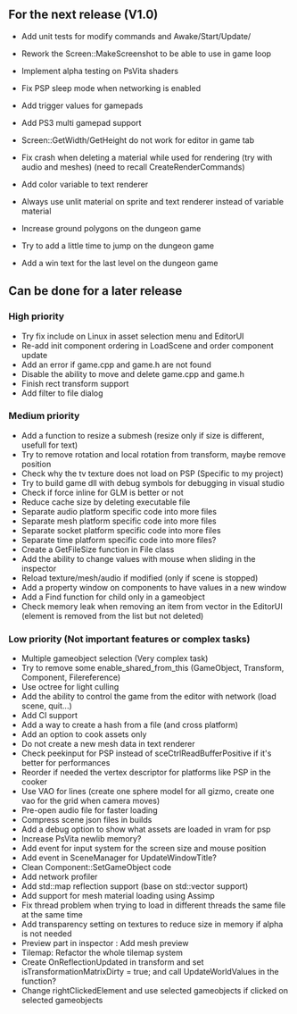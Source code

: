 ## For the next release (V1.0)

- Add unit tests for modify commands and Awake/Start/Update/
- Rework the Screen::MakeScreenshot to be able to use in game loop
- Implement alpha testing on PsVita shaders
- Fix PSP sleep mode when networking is enabled
- Add trigger values for gamepads
- Add PS3 multi gamepad support

- Screen::GetWidth/GetHeight do not work for editor in game tab
- Fix crash when deleting a material while used for rendering (try with audio and meshes) (need to recall CreateRenderCommands)
- Add color variable to text renderer
- Always use unlit material on sprite and text renderer instead of variable material
- Increase ground polygons on the dungeon game
- Try to add a little time to jump on the dungeon game
- Add a win text for the last level on the dungeon game

## Can be done for a later release

### High priority
- Try fix include on Linux in asset selection menu and EditorUI
- Re-add init component ordering in LoadScene and order component update
- Add an error if game.cpp and game.h are not found
- Disable the ability to move and delete game.cpp and game.h
- Finish rect transform support
- Add filter to file dialog

### Medium priority
- Add a function to resize a submesh (resize only if size is different, usefull for text)
- Try to remove rotation and local rotation from transform, maybe remove position
- Check why the tv texture does not load on PSP (Specific to my project)
- Try to build game dll with debug symbols for debugging in visual studio
- Check if force inline for GLM is better or not
- Reduce cache size by deleting executable file
- Separate audio platform specific code into more files
- Separate mesh platform specific code into more files
- Separate socket platform specific code into more files
- Separate time platform specific code into more files?
- Create a GetFileSize function in File class
- Add the ability to change values with mouse when sliding in the inspector
- Reload texture/mesh/audio if modified (only if scene is stopped)
- Add a property window on components to have values in a new window
- Add a Find function for child only in a gameobject
- Check memory leak when removing an item from vector in the EditorUI (element is removed from the list but not deleted)

### Low priority (Not important features or complex tasks)
- Multiple gameobject selection (Very complex task)
- Try to remove some enable_shared_from_this (GameObject, Transform, Component, Filereference)
- Use octree for light culling
- Add the ability to control the game from the editor with network (load scene, quit...)
- Add CI support
- Add a way to create a hash from a file (and cross platform)
- Add an option to cook assets only
- Do not create a new mesh data in text renderer
- Check peekinput for PSP instead of sceCtrlReadBufferPositive if it's better for performances
- Reorder if needed the vertex descriptor for platforms like PSP in the cooker
- Use VAO for lines (create one sphere model for all gizmo, create one vao for the grid when camera moves)
- Pre-open audio file for faster loading
- Compress scene json files in builds
- Add a debug option to show what assets are loaded in vram for psp
- Increase PsVita newlib memory?
- Add event for input system for the screen size and mouse position
- Add event in SceneManager for UpdateWindowTitle?
- Clean Component::SetGameObject code
- Add network profiler
- Add std::map reflection support (base on std::vector support)
- Add support for mesh material loading using Assimp
- Fix thread problem when trying to load in different threads the same file at the same time
- Add transparency setting on textures to reduce size in memory if alpha is not needed
- Preview part in inspector : Add mesh preview
- Tilemap: Refactor the whole tilemap system
- Create OnReflectionUpdated in transform and set isTransformationMatrixDirty = true; and call UpdateWorldValues in the function?
- Change rightClickedElement and use selected gameobjects if clicked on selected gameobjects